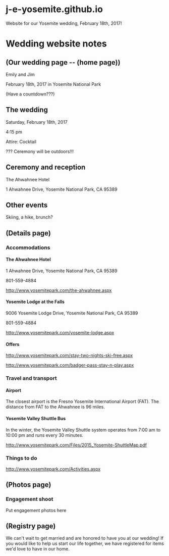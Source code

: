 # j-e-yosemite.github.io

Website for our Yosemite wedding, February 18th, 2017!

# Wedding website notes

## (Our wedding page -- (home page)) 

Emily and Jim

February 18th, 2017 in Yosemite National Park

(Have a countdown???)


## The wedding

Saturday, February 18th, 2017

4:15 pm

Attire: Cocktail

??? Ceremony will be outdoors!!!

## Ceremony and reception

The Ahwahnee Hotel

1 Ahwahnee Drive, Yosemite National Park, CA 95389

## Other events

Skiing, a hike, brunch?

## (Details page) 

### Accommodations

#### The Ahwahnee Hotel

1 Ahwahnee Drive, Yosemite National Park, CA 95389

801-559-4884

http://www.yosemitepark.com/the-ahwahnee.aspx

#### Yosemite Lodge at the Falls

9006 Yosemite Lodge Drive, Yosemite National Park, CA 95389

801-559-4884

http://www.yosemitepark.com/yosemite-lodge.aspx

#### Offers

http://www.yosemitepark.com/stay-two-nights-ski-free.aspx

http://www.yosemitepark.com/badger-pass-stay-n-play.aspx

### Travel and transport

#### Airport

The closest airport is the Fresno Yosemite International Airport (FAT). The distance from FAT to the Ahwahnee is 96 miles. 

#### Yosemite Valley Shuttle Bus

In the winter, the Yosemite Valley Shuttle system operates from 7:00 am to 10:00 pm and runs every 30 minutes. 

http://www.yosemitepark.com/Files/2015_Yosemite-ShuttleMap.pdf

### Things to do

http://www.yosemitepark.com/Activities.aspx

## (Photos page) 

### Engagement shoot

Put engagement photos here

## (Registry page)

We can't wait to get married and are honored to have you at our wedding! If you would like to help us start our life together, we have registered for items we'd love to have in our home.

